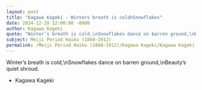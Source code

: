 ```yaml
---
layout: post
title: "Kagawa Kageki - Winters breath is coldnSnowflakes"
date: 2024-12-28 12:00:00 -0000
author: Kagawa Kageki
quote: "Winter’s breath is cold,\nSnowflakes dance on barren ground,\nBeauty’s quiet shroud."
subject: Meiji Period Haiku (1868–1912)
permalink: /Meiji Period Haiku (1868–1912)/Kagawa Kageki/Kagawa Kageki - Winters breath is coldnSnowflakes
---
```


Winter’s breath is cold,\nSnowflakes dance on barren ground,\nBeauty’s quiet shroud.

- Kagawa Kageki

